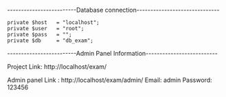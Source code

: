 -------------------------Database connection------------------------------

	private $host 	= "localhost";
	private $user 	= "root";
	private $pass 	= "";
	private $db 	= "db_exam";
  
-------------------------Admin Panel Information-------------------------- 


Project Link:  http://localhost/exam/

Admin panel Link : http://localhost/exam/admin/
Email: admin
Password: 123456
